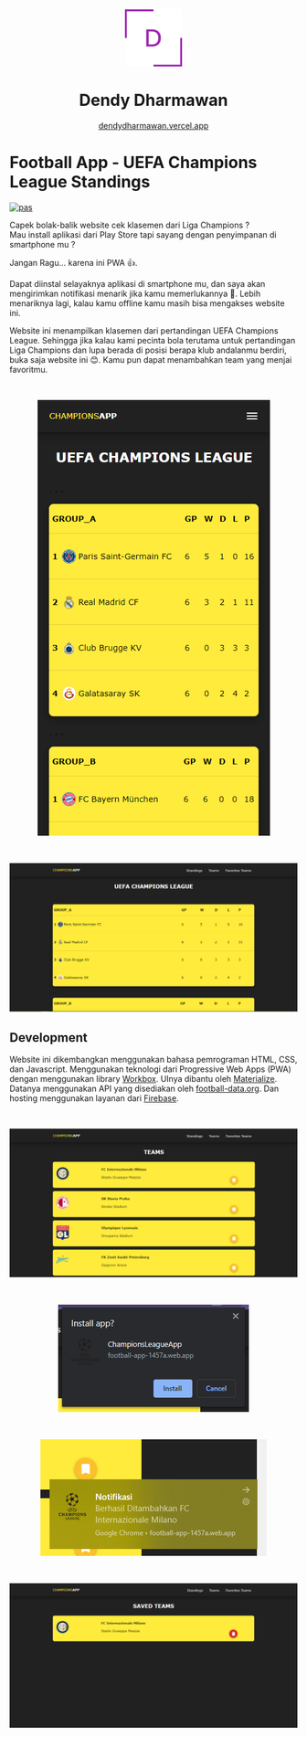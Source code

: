 <div align="center">
  <img alt="Logo" src="./dendy logo.png" width="100" />
</div>
<h1 align="center">
  Dendy Dharmawan
</h1>
<p align="center">
  <a href="https://dendydharmawan.vercel.app/" target="_blank">dendydharmawan.vercel.app</a>
</p>

# Football App - UEFA Champions League Standings
[![pas](https://img.shields.io/static/v1?&message=ProgressiveApp.Store&color=74b9ff&style=flat&label=Follow%20EUFA%20Standings%20App%20at)](https://progressiveapp.store/pwa/EUFA-Standings-App)

Capek bolak-balik website cek klasemen dari Liga Champions ? <br>
Mau install aplikasi dari Play Store tapi sayang dengan penyimpanan di smartphone mu ? <br>

Jangan Ragu... karena ini PWA 👍.

Dapat diinstal selayaknya aplikasi di smartphone mu, dan saya akan mengirimkan notifikasi menarik jika kamu memerlukannya 🤣. Lebih menariknya lagi, kalau kamu offline kamu masih bisa mengakses website ini.

Website ini menampilkan klasemen dari pertandingan UEFA Champions League. Sehingga jika kalau kami pecinta bola terutama untuk pertandingan Liga Champions dan lupa berada di posisi berapa klub andalanmu berdiri, buka saja website ini 😊. Kamu pun dapat menambahkan team yang menjai favoritmu.

<br>
<p align="center">
  <img src="./football-app-6.png">
</p>
<br>

[![Football App - UEFA Champions League Standings](/football-app-1.png "Football App - UEFA Champions League Standings")](http://football-app-1457a.web.app/)
<br>

## Development
Website ini dikembangkan menggunakan bahasa pemrograman HTML, CSS, dan Javascript. Menggunakan teknologi dari Progressive Web Apps (PWA) dengan menggunakan library [Workbox](https://developers.google.com/web/tools/workbox). UInya dibantu oleh [Materialize](https://materializecss.com/getting-started.html). Datanya menggunakan API yang disediakan oleh [football-data.org](https://www.football-data.org/documentation/api). Dan hosting menggunakan layanan dari [Firebase](https://firebase.google.com/?hl=id).

<br>

[![Football App - UEFA Champions League Standings](/football-app-2.png "Football App - UEFA Champions League Standings")](http://football-app-1457a.web.app/)

<br>

<p align="center">
  <img src="./football-app-3.png">
</p>

<br>

<p align="center">
  <img src="./football-app-4.png">
</p>

<br>

[![Football App - UEFA Champions League Standings](/football-app-5.png "Football App - UEFA Champions League Standings")](http://football-app-1457a.web.app/)
